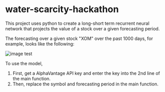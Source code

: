 # water-scarcity-hackathon

This project uses python to create a long-short term recurrent neural network that projects the value of a stock over a given forecasting period. 

The forecasting over a given stock "XOM" over the past 1000 days, for example, looks like the following:

![image test](/docs/demo_heatmap.jpg)

To use the model, 
1) First, get a AlphaVantage API key and enter the key into the 2nd line of the main function.
2) Then, replace the symbol and forecasting period in the main function. 

